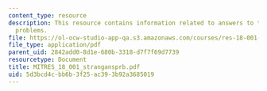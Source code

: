 ```yaml
---
content_type: resource
description: This resource contains information related to answers to the odd numbered
  problems.
file: https://ol-ocw-studio-app-qa.s3.amazonaws.com/courses/res-18-001-calculus-online-textbook-spring-2005/5d3bcd4cbb6b3f25ac393b92a3685019_MITRES_18_001_strangansprb.pdf
file_type: application/pdf
parent_uid: 2842add0-8d1e-680b-3318-d7f7f69d7739
resourcetype: Document
title: MITRES_18_001_strangansprb.pdf
uid: 5d3bcd4c-bb6b-3f25-ac39-3b92a3685019
---
```

